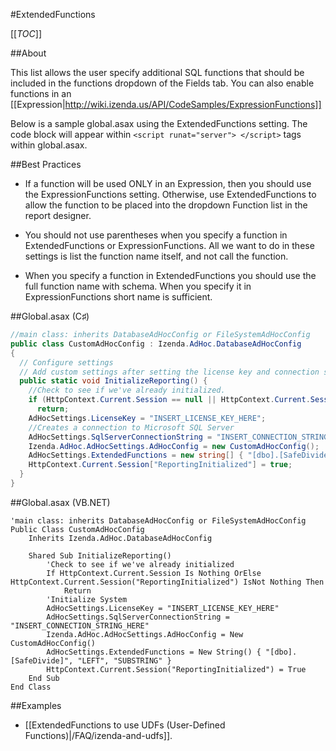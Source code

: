 #ExtendedFunctions

[[_TOC_]]

##About

This list allows the user specify additional SQL functions that should be included in the functions dropdown of the Fields tab. You can also enable functions in an [[Expression|http://wiki.izenda.us/API/CodeSamples/ExpressionFunctions]]

Below is a sample global.asax using the ExtendedFunctions setting. The code block will appear within ``<script runat="server"> </script>`` tags within global.asax.

##Best Practices

* If a function will be used ONLY in an Expression, then you should use the ExpressionFunctions setting. Otherwise, use ExtendedFunctions to allow the function to be placed into the dropdown Function list in the report designer.

* You should not use parentheses when you specify a function in ExtendedFunctions or ExpressionFunctions. All we want to do in these settings is list the function name itself, and not call the function.

* When you specify a function in ExtendedFunctions you should use the full function name with schema. When you specify it in ExpressionFunctions short name is sufficient.

##Global.asax (C♯)

```csharp
//main class: inherits DatabaseAdHocConfig or FileSystemAdHocConfig
public class CustomAdHocConfig : Izenda.AdHoc.DatabaseAdHocConfig
{
  // Configure settings
  // Add custom settings after setting the license key and connection string by overriding the ConfigureSettings() method
  public static void InitializeReporting() {
    //Check to see if we've already initialized.
    if (HttpContext.Current.Session == null || HttpContext.Current.Session["ReportingInitialized"] != null)
      return;
    AdHocSettings.LicenseKey = "INSERT_LICENSE_KEY_HERE";
    //Creates a connection to Microsoft SQL Server
    AdHocSettings.SqlServerConnectionString = "INSERT_CONNECTION_STRING_HERE";
    Izenda.AdHoc.AdHocSettings.AdHocConfig = new CustomAdHocConfig();
    AdHocSettings.ExtendedFunctions = new string[] { "[dbo].[SafeDivide]", "LEFT", "SUBSTRING" };
    HttpContext.Current.Session["ReportingInitialized"] = true;
  }
}
```

##Global.asax (VB.NET)

```visualbasic
'main class: inherits DatabaseAdHocConfig or FileSystemAdHocConfig
Public Class CustomAdHocConfig
    Inherits Izenda.AdHoc.DatabaseAdHocConfig

    Shared Sub InitializeReporting()
        'Check to see if we've already initialized
        If HttpContext.Current.Session Is Nothing OrElse HttpContext.Current.Session("ReportingInitialized") IsNot Nothing Then
            Return
        'Initialize System
        AdHocSettings.LicenseKey = "INSERT_LICENSE_KEY_HERE"
        AdHocSettings.SqlServerConnectionString = "INSERT_CONNECTION_STRING_HERE"
        Izenda.AdHoc.AdHocSettings.AdHocConfig = New CustomAdHocConfig()
        AdHocSettings.ExtendedFunctions = New String() { "[dbo].[SafeDivide]", "LEFT", "SUBSTRING" }
        HttpContext.Current.Session("ReportingInitialized") = True
    End Sub
End Class
```

##Examples

* [[ExtendedFunctions to use UDFs (User-Defined Functions)|/FAQ/izenda-and-udfs]].